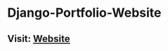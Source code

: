 # Django-Portfolio-Website

## Visit: [Website](https://django-portfolio-website-wfz8.onrender.com/)
